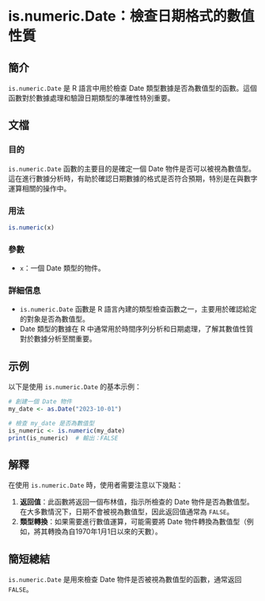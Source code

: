 <!--
Meta Description: # is.numeric.Date：檢查日期格式的數值性質 ## 簡介 `is.numeric.Date` 是 R 語言中用於檢查 Date 類型數據是否為數值型的函數。這個函數對於數據處理和驗證日期類型的準確性特別重要。 ## 文檔 ### 目的 `is.numeric.Date` 函數的主要目的...
Meta Keywords: date, numeric, my_date, false, is_numeric
-->

# is.numeric.Date：檢查日期格式的數值性質

## 簡介
`is.numeric.Date` 是 R 語言中用於檢查 Date 類型數據是否為數值型的函數。這個函數對於數據處理和驗證日期類型的準確性特別重要。

## 文檔
### 目的
`is.numeric.Date` 函數的主要目的是確定一個 Date 物件是否可以被視為數值型。這在進行數據分析時，有助於確認日期數據的格式是否符合預期，特別是在與數字運算相關的操作中。

### 用法
```R
is.numeric(x)
```

### 參數
- `x`：一個 Date 類型的物件。

### 詳細信息
- `is.numeric.Date` 函數是 R 語言內建的類型檢查函數之一，主要用於確認給定的對象是否為數值型。
- Date 類型的數據在 R 中通常用於時間序列分析和日期處理，了解其數值性質對於數據分析至關重要。

## 示例
以下是使用 `is.numeric.Date` 的基本示例：

```R
# 創建一個 Date 物件
my_date <- as.Date("2023-10-01")

# 檢查 my_date 是否為數值型
is_numeric <- is.numeric(my_date)
print(is_numeric)  # 輸出：FALSE
```

## 解釋
在使用 `is.numeric.Date` 時，使用者需要注意以下幾點：
1. **返回值**：此函數將返回一個布林值，指示所檢查的 Date 物件是否為數值型。在大多數情況下，日期不會被視為數值型，因此返回值通常為 `FALSE`。
2. **類型轉換**：如果需要進行數值運算，可能需要將 Date 物件轉換為數值型（例如，將其轉換為自1970年1月1日以來的天數）。

## 簡短總結
`is.numeric.Date` 是用來檢查 Date 物件是否被視為數值型的函數，通常返回 `FALSE`。